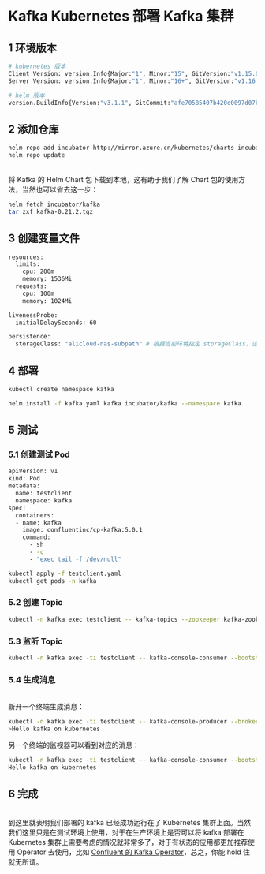 # Kafka Kubernetes 部署 Kafka 集群

## 1 环境版本
```bash
# kubernetes 版本
Client Version: version.Info{Major:"1", Minor:"15", GitVersion:"v1.15.0", GitCommit:"e8462b5b5dc2584fdcd18e6bcfe9f1e4d970a529", GitTreeState:"clean", BuildDate:"2019-06-19T16:40:16Z", GoVersion:"go1.12.5", Compiler:"gc", Platform:"linux/amd64"}
Server Version: version.Info{Major:"1", Minor:"16+", GitVersion:"v1.16.9-aliyun.1", GitCommit:"4f7ea78", GitTreeState:"", BuildDate:"2020-05-08T07:29:59Z", GoVersion:"go1.13.9", Compiler:"gc", Platform:"linux/amd64"}

# helm 版本
version.BuildInfo{Version:"v3.1.1", GitCommit:"afe70585407b420d0097d07b21c47dc511525ac8", GitTreeState:"clean", GoVersion:"go1.13.8"}
```


## 2 添加仓库
```bash
helm repo add incubator http://mirror.azure.cn/kubernetes/charts-incubator/
helm repo update
```

<br />将 Kafka 的 Helm Chart 包下载到本地，这有助于我们了解 Chart 包的使用方法，当然也可以省去这一步：<br />

```bash
helm fetch incubator/kafka
tar zxf kafka-0.21.2.tgz
```
### 
## 3 创建变量文件
```bash
resources:
  limits:
    cpu: 200m
    memory: 1536Mi
  requests:
    cpu: 100m
    memory: 1024Mi

livenessProbe:
  initialDelaySeconds: 60

persistence:
  storageClass: "alicloud-nas-subpath" # 根据当前环境指定 storageClass，这里我使用的阿里云的 csi
```


## 4 部署
```bash
kubectl create namespace kafka

helm install -f kafka.yaml kafka incubator/kafka --namespace kafka
```


## 5 测试


### 5.1 创建测试 Pod


```bash
apiVersion: v1
kind: Pod
metadata:
  name: testclient
  namespace: kafka
spec:
  containers:
  - name: kafka
    image: confluentinc/cp-kafka:5.0.1
    command:
      - sh
      - -c
      - "exec tail -f /dev/null"
```
```bash
kubectl apply -f testclient.yaml
kubectl get pods -n kafka
```


### 5.2 创建 Topic
```bash
kubectl -n kafka exec testclient -- kafka-topics --zookeeper kafka-zookeeper:2181 --topic test1 --create --partitions 1 --replication-factor 1
```


### 5.3 监听 Topic
```bash
kubectl -n kafka exec -ti testclient -- kafka-console-consumer --bootstrap-server kafka:9092 --topic test1 --from-beginning
```


### 5.4 生成消息

<br />新开一个终端生成消息：
```bash
kubectl -n kafka exec -ti testclient -- kafka-console-producer --broker-list kafka-headless:9092 --topic test1
>Hello kafka on kubernetes
```
另一个终端的监视器可以看到对应的消息：
```bash
kubectl -n kafka exec -ti testclient -- kafka-console-consumer --bootstrap-server kafka:9092 --topic test1 --from-beginning
Hello kafka on kubernetes
```


## 6 完成

<br />到这里就表明我们部署的 kafka 已经成功运行在了 Kubernetes 集群上面。当然我们这里只是在测试环境上使用，对于在生产环境上是否可以将 kafka 部署在 Kubernetes 集群上需要考虑的情况就非常多了，对于有状态的应用都更加推荐使用 Operator 去使用，比如 [Confluent 的 Kafka Operator](https://www.confluent.io/product/confluent-platform/flexible-devops-automation/)，总之，你能 hold 住就无所谓。
